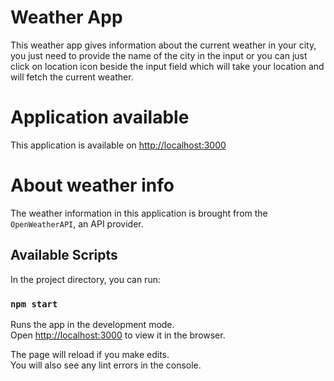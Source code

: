 # Weather App

This weather app gives information about the current weather in your city, you just need to provide the name of the city in the input or you can just click on location icon beside the input field which will take your location and will fetch the current weather.

# Application available

This application is available on [http://localhost:3000](http://localhost:3000)

# About weather info

The weather information in this application is brought from the `OpenWeatherAPI`, an API provider.

## Available Scripts

In the project directory, you can run:

### `npm start`

Runs the app in the development mode.\
Open [http://localhost:3000](http://localhost:3000) to view it in the browser.

The page will reload if you make edits.\
You will also see any lint errors in the console.
